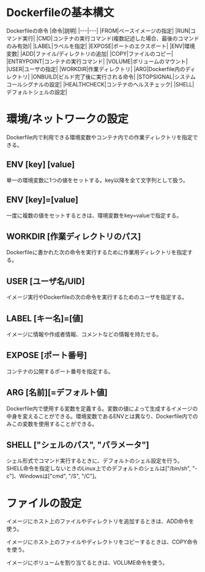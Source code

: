 # Dockerfileの基本構文

Dockerfileの命令
|命令|説明|
|---|---|
|FROM|ベースイメージの指定|
|RUN|コマンド実行|
|CMD|コンテナの実行コマンド(複数記述した場合、最後のコマンドのみ有効)|
|LABEL|ラベルを指定|
|EXPOSE|ポートのエクスポート|
|ENV|環境変数|
|ADD|ファイル/ディレクトリの追加|
|COPY|ファイルのコピー|
|ENTRYPOINT|コンテナの実行コマンド|
|VOLUME|ボリュームのマウント|
|USER|ユーザの指定|
|WORKDIR|作業ディレクトリ|
|ARG|Dockerfile内のディレクトリ|
|ONBUILD|ビルド完了後に実行される命令|
|STOPSIGNAL|システムコールシグナルの設定|
|HEALTHCHECK|コンテナのヘルスチェック|
|SHELL|デフォルトシェルの設定|

# 環境/ネットワークの設定
Dockerfile内で利用できる環境変数やコンテナ内での作業ディレクトリを指定できる。

## ENV [key] [value]
単一の環境変数に1つの値をセットする。key以降を全て文字列として扱う。

## ENV [key]=[value]
一度に複数の値をセットするときは、環境変数をkey=valueで指定する。

## WORKDIR [作業ディレクトリのパス]
Dockerfileに書かれた次の命令を実行するために作業用ディレクトリを指定する。

## USER [ユーザ名/UID]
イメージ実行やDockerfileの次の命令を実行するためのユーザを指定する。

## LABEL [キー名]=[値]
イメージに情報や作成者情報、コメントなどの情報を持たせる。

## EXPOSE [ポート番号]
コンテナの公開するポート番号を指定する。

## ARG [名前][=デフォルト値]
Dockerfile内で使用する変数を定義する。変数の値によって生成するイメージの中身を変えることができる。環境変数であるENVとは異なり、Dockerfile内でのみこの変数を使用することができる。

## SHELL ["シェルのパス", "パラメータ"]
シェル形式でコマンド実行するときに、デフォルトのシェル設定を行う。SHELL命令を指定しないときのLinux上でのデフォルトのシェルは["/bin/sh", "-c"]、Windowsは["cmd", "/S", "/C"]。

# ファイルの設定
イメージにホスト上のファイルやディレクトリを追加するときは、ADD命令を使う。

イメージにホスト上のファイルやディレクトリをコピーするときは、COPY命令を使う。

イメージにボリュームを割り当てるときは、VOLUME命令を使う。